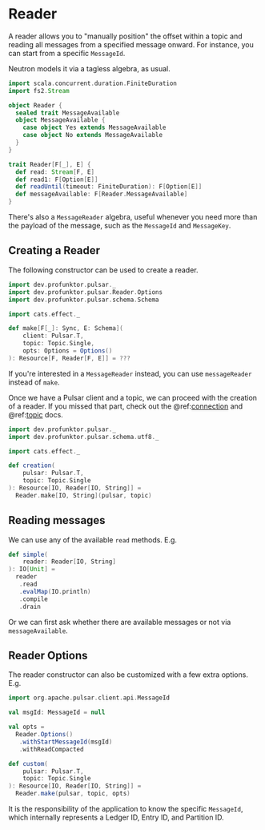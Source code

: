 # Reader

A reader allows you to "manually position" the offset within a topic and reading all messages from a specified message onward. For instance, you can start from a specific `MessageId`.

Neutron models it via a tagless algebra, as usual.

```scala mdoc:compile-only
import scala.concurrent.duration.FiniteDuration
import fs2.Stream

object Reader {
  sealed trait MessageAvailable
  object MessageAvailable {
    case object Yes extends MessageAvailable
    case object No extends MessageAvailable
  }
}

trait Reader[F[_], E] {
  def read: Stream[F, E]
  def read1: F[Option[E]]
  def readUntil(timeout: FiniteDuration): F[Option[E]]
  def messageAvailable: F[Reader.MessageAvailable]
}
```

There's also a `MessageReader` algebra, useful whenever you need more than the payload of the message, such as the `MessageId` and `MessageKey`.

## Creating a Reader

The following constructor can be used to create a reader.

```scala mdoc:compile-only
import dev.profunktor.pulsar._
import dev.profunktor.pulsar.Reader.Options
import dev.profunktor.pulsar.schema.Schema

import cats.effect._

def make[F[_]: Sync, E: Schema](
    client: Pulsar.T,
    topic: Topic.Single,
    opts: Options = Options()
): Resource[F, Reader[F, E]] = ???
```

If you're interested in a `MessageReader` instead, you can use `messageReader` instead of `make`.

Once we have a Pulsar client and a topic, we can proceed with the creation of a reader. If you missed that part, check out the @ref:[connection](../reference/Connection.md) and @ref:[topic](../reference/Topic.md) docs.

```scala mdoc
import dev.profunktor.pulsar._
import dev.profunktor.pulsar.schema.utf8._

import cats.effect._

def creation(
    pulsar: Pulsar.T,
    topic: Topic.Single
): Resource[IO, Reader[IO, String]] =
  Reader.make[IO, String](pulsar, topic)
```

## Reading messages

We can use any of the available `read` methods. E.g.

```scala mdoc
def simple(
    reader: Reader[IO, String]
): IO[Unit] =
  reader
   .read
   .evalMap(IO.println)
   .compile
   .drain
```

Or we can first ask whether there are available messages or not via `messageAvailable`.

## Reader Options

The reader constructor can also be customized with a few extra options. E.g.

```scala mdoc
import org.apache.pulsar.client.api.MessageId

val msgId: MessageId = null

val opts =
  Reader.Options()
   .withStartMessageId(msgId)
   .withReadCompacted

def custom(
    pulsar: Pulsar.T,
    topic: Topic.Single
): Resource[IO, Reader[IO, String]] =
  Reader.make(pulsar, topic, opts)
```

It is the responsibility of the application to know the specific `MessageId`, which internally represents a Ledger ID, Entry ID, and Partition ID.
